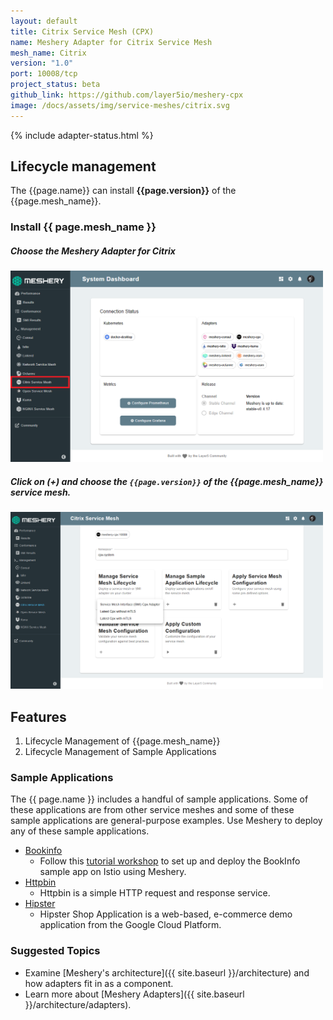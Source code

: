 ```yaml
---
layout: default
title: Citrix Service Mesh (CPX)
name: Meshery Adapter for Citrix Service Mesh
mesh_name: Citrix 
version: "1.0"
port: 10008/tcp
project_status: beta
github_link: https://github.com/layer5io/meshery-cpx
image: /docs/assets/img/service-meshes/citrix.svg
---
```


{% include adapter-status.html %}

## Lifecycle management
The {{page.name}} can install **{{page.version}}** of the {{page.mesh_name}}. 

### Install {{ page.mesh_name }}

##### **Choose the Meshery Adapter for Citrix**

<a href="/docs/assets/img/adapters/citrix/citrix-adapter.png">
  <img style="width:500px;" src="/docs/assets/img/adapters/citrix/citrix-adapter.png">
</a>

##### **Click on (+) and choose the `{{page.version}}` of the {{page.mesh_name}} service mesh.**

<a href="/docs/assets/img/adapters/citrix/citrix-install.png">
  <img style="width:500px;" src="/docs/assets/img/adapters/citrix/citrix-install.png">
</a>

## Features

1. Lifecycle Management of {{page.mesh_name}}
2. Lifecycle Management of Sample Applications

### Sample Applications

The {{ page.name }} includes a handful of sample applications. Some of these applications are from other service meshes and some of these sample applications are general-purpose examples. Use Meshery to deploy any of these sample applications.

- [Bookinfo](/docs/guides/sample-apps#bookinfo)
    - Follow this [tutorial workshop](https://github.com/layer5io/istio-service-mesh-workshop/blob/master/lab-2/README.md) to set up and deploy the BookInfo sample app on Istio using Meshery. 
- [Httpbin](/docs/guides/sample-apps#httpbin)
    - Httpbin is a simple HTTP request and response service.
- [Hipster](/docs/guides/sample-apps#hipster)
    - Hipster Shop Application is a web-based, e-commerce demo application from the Google Cloud Platform.

### Suggested Topics

- Examine [Meshery's architecture]({{ site.baseurl }}/architecture) and how adapters fit in as a component.
- Learn more about [Meshery Adapters]({{ site.baseurl }}/architecture/adapters).
